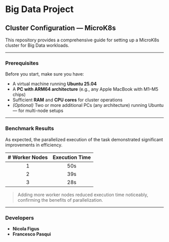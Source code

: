 # Big Data Project

## Cluster Configuration — MicroK8s
This repository provides a comprehensive guide for setting up a MicroK8s cluster for Big Data workloads.

---

### Prerequisites
Before you start, make sure you have:

- A virtual machine running **Ubuntu 25.04**
- A **PC with ARM64 architecture** (e.g., any Apple MacBook with M1–M5 chips)
- Sufficient **RAM** and **CPU cores** for cluster operations
- *(Optional)* Two or more additional PCs (any architecture) running Ubuntu — for multi-node setups

---

### Benchmark Results
As expected, the parallelized execution of the task demonstrated significant improvements in efficiency.

| # Worker Nodes | Execution Time |
|:---------------:|:---------------:|
| 1 | 50s |
| 2 | 39s |
| 3 | 28s |

> Adding more worker nodes reduced execution time noticeably, confirming the benefits of parallelization.

---

### Developers
- **Nicola Figus**  
- **Francesco Pasqui**



